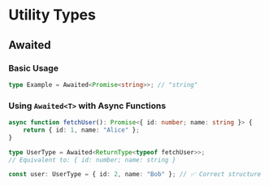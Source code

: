 # Utility Types

## Awaited

### Basic Usage

```typescript
type Example = Awaited<Promise<string>>; // "string"
```

### Using `Awaited<T>` with Async Functions

```typescript
async function fetchUser(): Promise<{ id: number; name: string }> {
    return { id: 1, name: "Alice" };
}

type UserType = Awaited<ReturnType<typeof fetchUser>>;
// Equivalent to: { id: number; name: string }

const user: UserType = { id: 2, name: "Bob" }; // ✅ Correct structure

```

